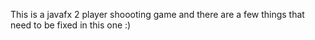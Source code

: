 This is a javafx 2 player shoooting game and there are a few things that need to be fixed in this one :)
